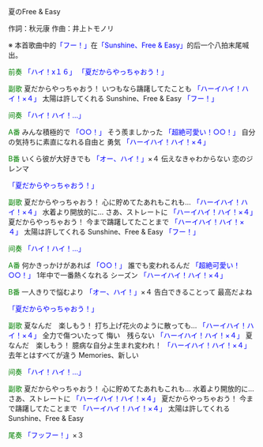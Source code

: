 夏のFree & Easy

作詞：秋元康
作曲：井上トモノリ

※ 本首歌曲中的<font color=blue>「フー！」</font>在<font color=blue>「Sunshine、Free & Easy」</font>的后一个八拍末尾喊出。

<font color=green>前奏</font>
<font color=blue>「ハイ！x１６」</font> 
<font color=blue>「夏だからやっちゃおう！」</font> 

<font color=green>副歌</font>
夏だからやっちゃおう！
いつもなら躊躇してたことも  <font color=blue>「ハーイハイ！ハイ！×４」</font> 
太陽は許してくれる
Sunshine、Free & Easy 
<font color=blue>「フー！」</font> 

<font color=green>间奏</font>
<font color=blue>「ハイ！ハイ！…」</font> 

<font color=green>A番</font>
みんな積極的で <font color=blue>「○○！」</font> 
そう羨ましかった <font color=blue>「超絶可愛い！○○！」</font> 
自分の気持ちに素直になれる自由と
勇気 <font color=blue>「ハーイハイ！ハイ！×４」</font> 

<font color=green>B番</font>
いくら彼が大好きでも <font color=blue>「オー、ハイ！」</font>×４
伝えなきゃわからない
恋のジレンマ

<font color=blue>「夏だからやっちゃおう！」</font> 

<font color=green>副歌</font>
夏だからやっちゃおう！
心に貯めてたあれもこれも… <font color=blue>「ハーイハイ！ハイ！×４」</font> 
水着より開放的に…
さあ、ストレートに <font color=blue>「ハーイハイ！ハイ！×４」</font> 
夏だからやっちゃおう！
今まで躊躇してたことまで <font color=blue>「ハーイハイ！ハイ！×４」</font> 
太陽は許してくれる
Sunshine、Free & Easy
<font color=blue>「フー！」</font> 

<font color=green>间奏</font>
<font color=blue>「ハイ！ハイ！…」</font> 

<font color=green>A番</font>
何かきっかけがあれば <font color=blue>「○○！」</font> 
誰でも変われるんだ <font color=blue>「超絶可愛い！○○！」</font> 
1年中で一番熱くなれる
シーズン <font color=blue>「ハーイハイ！ハイ！×４」</font> 

<font color=green>B番</font>
一人きりで悩むより <font color=blue>「オー、ハイ！」</font>×４ 
告白できることって
最高だよね

<font color=blue>「夏だからやっちゃおう！」</font> 

<font color=green>副歌</font>
夏なんだ　楽しもう！
打ち上げ花火のように散っても… <font color=blue>「ハーイハイ！ハイ！×４」</font> 
全力で傷ついたって
悔い　残らない <font color=blue>「ハーイハイ！ハイ！×４」</font> 
夏なんだ　楽しもう！
臆病な自分よ生まれ変われ！ <font color=blue>「ハーイハイ！ハイ！×４」</font> 
去年とはすべてが違う
Memories、新しい

<font color=green>间奏</font>
<font color=blue>「ハイ！ハイ！…」</font> 

<font color=green>副歌</font>
夏だからやっちゃおう！
心に貯めてたあれもこれも…
水着より開放的に…
さあ、ストレートに <font color=blue>「ハーイハイ！ハイ！×４」</font> 
夏だからやっちゃおう！
今まで躊躇してたことまで <font color=blue>「ハーイハイ！ハイ！×４」</font> 
太陽は許してくれる
Sunshine、Free & Easy

<font color=green>尾奏</font>
<font color=blue>「フッフー！」</font>×３
